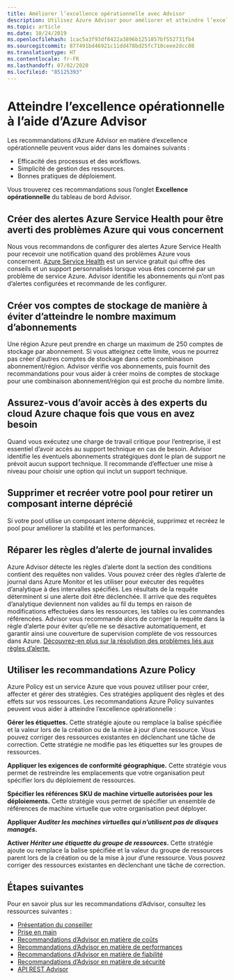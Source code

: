 ```yaml
---
title: Améliorer l’excellence opérationnelle avec Advisor
description: Utilisez Azure Advisor pour améliorer et atteindre l’excellence opérationnelle de vos abonnements Azure.
ms.topic: article
ms.date: 10/24/2019
ms.openlocfilehash: 1cac5a3f93df8422a3896b1251857bf552731fb4
ms.sourcegitcommit: 877491bd46921c11dd478bd25fc718ceee2dcc08
ms.translationtype: HT
ms.contentlocale: fr-FR
ms.lasthandoff: 07/02/2020
ms.locfileid: "85125393"
---
```

# <a name="achieve-operational-excellence-by-using-azure-advisor"></a>Atteindre l’excellence opérationnelle à l’aide d’Azure Advisor

Les recommandations d’Azure Advisor en matière d’excellence opérationnelle peuvent vous aider dans les domaines suivants : 
- Efficacité des processus et des workflows.
- Simplicité de gestion des ressources.
- Bonnes pratiques de déploiement. 

Vous trouverez ces recommandations sous l’onglet **Excellence opérationnelle** du tableau de bord Advisor.

## <a name="create-azure-service-health-alerts-to-be-notified-when-azure-problems-affect-you"></a>Créer des alertes Azure Service Health pour être averti des problèmes Azure qui vous concernent

Nous vous recommandons de configurer des alertes Azure Service Health pour recevoir une notification quand des problèmes Azure vous concernent. [Azure Service Health](https://azure.microsoft.com/features/service-health/) est un service gratuit qui offre des conseils et un support personnalisés lorsque vous êtes concerné par un problème de service Azure. Advisor identifie les abonnements qui n’ont pas d’alertes configurées et recommande de les configurer.


## <a name="design-your-storage-accounts-to-prevent-reaching-the-maximum-subscription-limit"></a>Créer vos comptes de stockage de manière à éviter d’atteindre le nombre maximum d’abonnements

Une région Azure peut prendre en charge un maximum de 250 comptes de stockage par abonnement. Si vous atteignez cette limite, vous ne pourrez pas créer d’autres comptes de stockage dans cette combinaison abonnement/région. Advisor vérifie vos abonnements, puis fournit des recommandations pour vous aider à créer moins de comptes de stockage pour une combinaison abonnement/région qui est proche du nombre limite.

## <a name="ensure-you-have-access-to-azure-cloud-experts-when-you-need-it"></a>Assurez-vous d’avoir accès à des experts du cloud Azure chaque fois que vous en avez besoin

Quand vous exécutez une charge de travail critique pour l’entreprise, il est essentiel d’avoir accès au support technique en cas de besoin. Advisor identifie les éventuels abonnements stratégiques dont le plan de support ne prévoit aucun support technique. Il recommande d’effectuer une mise à niveau pour choisir une option qui inclut un support technique.

## <a name="delete-and-re-create-your-pool-to-remove-a-deprecated-internal-component"></a>Supprimer et recréer votre pool pour retirer un composant interne déprécié

Si votre pool utilise un composant interne déprécié, supprimez et recréez le pool pour améliorer la stabilité et les performances.

## <a name="repair-invalid-log-alert-rules"></a>Réparer les règles d’alerte de journal invalides

Azure Advisor détecte les règles d’alerte dont la section des conditions contient des requêtes non valides. Vous pouvez créer des règles d’alerte de journal dans Azure Monitor et les utiliser pour exécuter des requêtes d’analytique à des intervalles spécifiés. Les résultats de la requête déterminent si une alerte doit être déclenchée. Il arrive que des requêtes d’analytique deviennent non valides au fil du temps en raison de modifications effectuées dans les ressources, les tables ou les commandes référencées. Advisor vous recommande alors de corriger la requête dans la règle d’alerte pour éviter qu’elle ne se désactive automatiquement, et garantir ainsi une couverture de supervision complète de vos ressources dans Azure. [Découvrez-en plus sur la résolution des problèmes liés aux règles d’alerte.](https://aka.ms/aa_logalerts_queryrepair)

## <a name="use-azure-policy-recommendations"></a>Utiliser les recommandations Azure Policy

Azure Policy est un service Azure que vous pouvez utiliser pour créer, affecter et gérer des stratégies. Ces stratégies appliquent des règles et des effets sur vos ressources. Les recommandations Azure Policy suivantes peuvent vous aider à atteindre l’excellence opérationnelle : 

**Gérer les étiquettes.** Cette stratégie ajoute ou remplace la balise spécifiée et la valeur lors de la création ou de la mise à jour d’une ressource. Vous pouvez corriger des ressources existantes en déclenchant une tâche de correction. Cette stratégie ne modifie pas les étiquettes sur les groupes de ressources.

**Appliquer les exigences de conformité géographique.** Cette stratégie vous permet de restreindre les emplacements que votre organisation peut spécifier lors du déploiement de ressources. 

**Spécifier les références SKU de machine virtuelle autorisées pour les déploiements.** Cette stratégie vous permet de spécifier un ensemble de références de machine virtuelle que votre organisation peut déployer.

**Appliquer *Auditer les machines virtuelles qui n’utilisent pas de disques managés*.**

**Activer *Hériter une étiquette du groupe de ressources*.** Cette stratégie ajoute ou remplace la balise spécifiée et la valeur du groupe de ressources parent lors de la création ou de la mise à jour d’une ressource. Vous pouvez corriger des ressources existantes en déclenchant une tâche de correction.

## <a name="next-steps"></a>Étapes suivantes

Pour en savoir plus sur les recommandations d’Advisor, consultez les ressources suivantes :
* [Présentation du conseiller](advisor-overview.md)
* [Prise en main](advisor-get-started.md)
* [Recommandations d’Advisor en matière de coûts](advisor-cost-recommendations.md)
* [Recommandations d’Advisor en matière de performances](advisor-performance-recommendations.md)
* [Recommandations d’Advisor en matière de fiabilité](advisor-high-availability-recommendations.md)
* [Recommandations d’Advisor en matière de sécurité](advisor-security-recommendations.md)
* [API REST Advisor](https://docs.microsoft.com/rest/api/advisor/)
